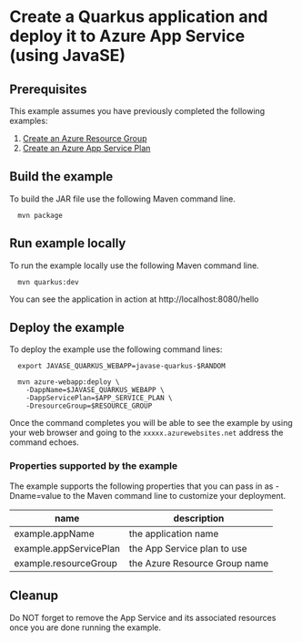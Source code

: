 
# Create a Quarkus application and deploy it to Azure App Service (using JavaSE)

## Prerequisites

This example assumes you have previously completed the following examples:

1. [Create an Azure Resource Group](../../group/create/)
1. [Create an Azure App Service Plan](../../appservice/plan/create/)

## Build the example

To build the JAR file use the following Maven command line.

```shell
  mvn package
```

## Run example locally

To run the example locally use the following Maven command line.

```shell
  mvn quarkus:dev
```

You can see the application in action at http://localhost:8080/hello

## Deploy the example

To deploy the example use the following command lines:

````shell
  export JAVASE_QUARKUS_WEBAPP=javase-quarkus-$RANDOM

  mvn azure-webapp:deploy \
    -DappName=$JAVASE_QUARKUS_WEBAPP \
    -DappServicePlan=$APP_SERVICE_PLAN \
    -DresourceGroup=$RESOURCE_GROUP
````

Once the command completes you will be able to see the example by using your web
browser and going to the ```xxxxx.azurewebsites.net``` address the command echoes.

### Properties supported by the example

The example supports the following properties that you can pass in as -Dname=value
to the Maven command line to customize your deployment.

| name                   | description                      |
|------------------------|----------------------------------|
| example.appName        | the application name             |
| example.appServicePlan | the App Service plan to use      |
| example.resourceGroup  | the Azure Resource Group name    |

## Cleanup

Do NOT forget to remove the App Service and its associated resources once you are
done running the example.
